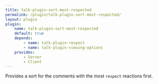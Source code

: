 ```yaml
---
title: talk-plugin-sort-most-respected
permalink: /plugin/talk-plugin-sort-most-respected/
layout: plugin
plugin:
    name: talk-plugin-sort-most-respected
    default: true
    depends:
        - name: talk-plugin-respect
        - name: talk-plugin-viewing-options
    provides:
        - Server
        - Client
---
```


Provides a sort for the comments with the most `respect` reactions first.